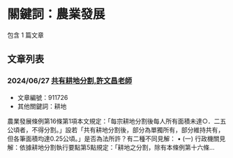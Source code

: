 # 關鍵詞：農業發展

包含 1 篇文章

## 文章列表

### 2024/06/27 [共有耕地分割,許文昌老師](../../articles/911726_%E5%85%B1%E6%9C%89%E8%80%95%E5%9C%B0%E5%88%86%E5%89%B2%2C%E8%A8%B1%E6%96%87%E6%98%8C%E8%80%81%E5%B8%AB.md)
- 文章編號：911726
- 其他關鍵詞：耕地

農業發展條例第16條第1項本文規定：「每宗耕地分割後每人所有面積未達○．二五公頃者，不得分割。」設若「共有耕地分割後，部分為單獨所有，部分維持共有，但各筆面積均達0.25公頃。」是否為法所許？有二種不同見解： • (一) 行政機關見解：依據耕地分割執行要點第5點規定：「耕地之分割，除有本條例第十六條...
